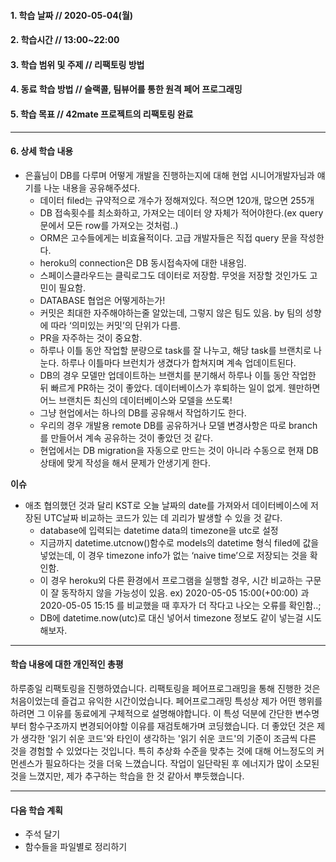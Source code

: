 #### 1. 학습 날짜 // 2020-05-04(월)

#### 2. 학습시간 // 13:00~22:00

#### 3. 학습 범위 및 주제 // 리팩토링 방법

#### 4. 동료 학습 방법 // 슬랙콜, 팀뷰어를 통한 원격 페어 프로그래밍

#### 5. 학습 목표 // 42mate 프로젝트의 리팩토링 완료

---

#### 6. 상세 학습 내용

- 은휼님이 DB를 다루며 어떻게 개발을 진행하는지에 대해 현업 시니어개발자님과 얘기를 나눈 내용을 공유해주셨다.
  - 데이터 filed는 규약적으로 개수가 정해져있다. 적으면 120개, 많으면 255개
  - DB 접속횟수를 최소화하고, 가져오는 데이터 양 자체가 적어야한다.(ex query문에서 모든 row를 가져오는 것처럼..)
  - ORM은 고수들에게는 비효율적이다. 고급 개발자들은 직접 query 문을 작성한다.
  - heroku의 connection은 DB 동시접속자에 대한 내용임.
  - 스페이스클라우드는 클릭로그도 데이터로 저장함. 무엇을 저장할 것인가도 고민이 필요함.
  - DATABASE 협업은 어떻게하는가!
  - 커밋은 최대한 자주해야하는줄 알았는데, 그렇지 않은 팀도 있음. by 팀의 성향에 따라 ‘의미있는 커밋’의 단위가 다름.
  - PR을 자주하는 것이 중요함.
  - 하루나 이틀 동안 작업할 분량으로 task를 잘 나누고, 해당 task를 브랜치로 나눈다. 하루나 이틀마다 브런치가 생겼다가 합쳐지며 계속 업데이트된다.
  - DB의 경우 모델만 업데이트하는 브랜치를 분기해서 하루나 이틀 동안 작업한 뒤 빠르게 PR하는 것이 좋았다. 데이터베이스가 후퇴하는 일이 없게. 웬만하면 어느 브랜치든 최신의 데이터베이스와 모델을 쓰도록!
  - 그냥 현업에서는 하나의 DB를 공유해서 작업하기도 한다.
  - 우리의 경우 개발용 remote DB를 공유하거나 모델 변경사항은 따로 branch를 만들어서 계속 공유하는 것이 좋았던 것 같다.
  - 현업에서는 DB migration을 자동으로 만드는 것이 아니라 수동으로 현재 DB상태에 맞게 작성을 해서 문제가 안생기게 한다.

**이슈**

- 애초 협의했던 것과 달리 KST로 오늘 날짜의 date를 가져와서 데이터베이스에 저장된 UTC날짜 비교하는 코드가 있는 데 괴리가 발생할 수 있을 것 같다.
  - database에 입력되는 datetime data의 timezone을 utc로 설정
  - 지금까지 datetime.utcnow()함수로 models의 datetime 형식 filed에 값을 넣었는데, 이 경우 timezone info가 없는 ‘naive time’으로 저장되는 것을 확인함.
  - 이 경우 heroku외 다른 환경에서 프로그램을 실행할 경우, 시간 비교하는 구문이 잘 동작하지 않을 가능성이 있음. ex) 2020-05-05 15:00(+00:00) 과 2020-05-05 15:15 를 비교했을 때 후자가 더 작다고 나오는 오류를 확인함..;
  - DB에 datetime.now(utc)로 대신 넣어서 timezone 정보도 같이 넣는걸 시도해보자.

---

#### 학습 내용에 대한 개인적인 총평

하루종일 리팩토링을 진행하였습니다. 리팩토링을 페어프로그래밍을 통해 진행한 것은 처음이었는데 즐겁고 유익한 시간이었습니다. 페어프로그래밍 특성상 제가 어떤 행위를 하려면 그 이유를 동료에게 구체적으로 설명해야합니다. 이 특성 덕분에 간단한 변수명부터 함수구조까지 변경되어야할 이유를 재검토해가며 코딩했습니다. 더 좋았던 것은 제가 생각한 '읽기 쉬운 코드'와 타인이 생각하는 '읽기 쉬운 코드'의 기준이 조금씩 다른 것을 경험할 수 있었다는 것입니다. 특히 추상화 수준을 맞추는 것에 대해 어느정도의 커먼센스가 필요하다는 것을 더욱 느꼈습니다. 작업이 일단락된 후 에너지가 많이 소모된 것을 느꼈지만, 제가 추구하는 학습을 한 것 같아서 뿌듯했습니다.

---

#### 다음 학습 계획

- 주석 달기
- 함수들을 파일별로 정리하기
